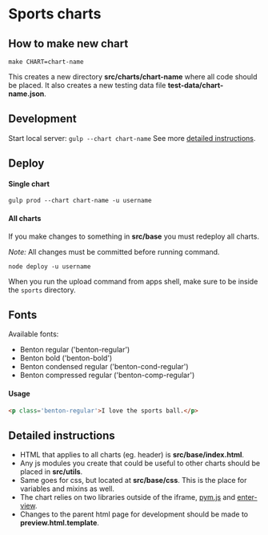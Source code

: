 # Sports charts

## How to make new chart
`make CHART=chart-name`

This creates a new directory **src/charts/chart-name** where all code should be placed. It also creates a new testing data file **test-data/chart-name.json**.

## Development
Start local server: `gulp --chart chart-name`
See more [detailed instructions](#detailed-instructions).

## Deploy
#### Single chart
`gulp prod --chart chart-name -u username`

#### All charts
If you make changes to something in **src/base** you must redeploy all charts.

*Note:* All changes must be committed before running command.

`node deploy -u username`

When you run the upload command from apps shell, make sure to be inside the `sports` directory.

## Fonts
Available fonts:
* Benton regular ('benton-regular')
* Benton bold ('benton-bold')
* Benton condensed regular ('benton-cond-regular')
* Benton compressed regular ('benton-comp-regular')

#### Usage
```html
<p class='benton-regular'>I love the sports ball.</p>
```

## Detailed instructions
* HTML that applies to all charts (eg. header) is **src/base/index.html**.
* Any js modules you create that could be useful to other charts should be placed in **src/utils**.
* Same goes for css, but located at **src/base/css**. This is the place for variables and mixins as well.
* The chart relies on two libraries outside of the iframe, [pym.js](https://github.com/nprapps/pym.js) and [enter-view](https://github.com/russellgoldenberg/enter-view).
* Changes to the parent html page for development should be made to **preview.html.template**.
